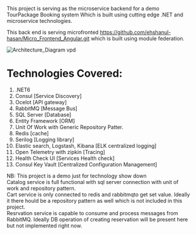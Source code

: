 This project is serving as the microservice backend for a demo TourPackage Booking system Which is built using cutting edge .NET and microservice technologies.

This back end is serving microfronted https://github.com/ehshanul-hasan/Micro_Frontend_Angular.git which is built using module federation.


![Architecture_Diagram vpd](https://user-images.githubusercontent.com/77856935/155949351-1867808f-5294-42b4-a5c7-026003ced5ac.jpg)


# Technologies Covered:

1. .NET6
2. Consul [Service Discovery]
3. Ocelot [API gateway]
4. RabbitMQ [Message Bus]
5. SQL Server [Database]
6. Entity Framework [ORM]
7. Unit Of Work with Generic Repository Patter.
8. Redis [cache]
9. Serilog [Logging library]
10. Elastic search, Logstash, Kibana [ELK centralized logging]
11. Open Telemetry with zipkin [Tracing]
12. Health Check UI [Services Health check]
13. Consul Key Vault [Centralized Configuration Management]


NB: This project is a demo just for technology show down </br>
Catalog service is full functional with sql server connection with unit of work and repository pattern.</br>
Cart service is only connected to redis and rabbitmqto get set value. Ideally it there hould be a repository pattern as well which is not included in this project.</br>
Resrvation service is capable to consume and process messages from RabbitMQ. Ideally DB operation of creating reservation will be present here but not implemented right now.
